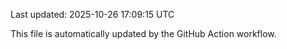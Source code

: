 Last updated: 2025-10-26 17:09:15 UTC

This file is automatically updated by the GitHub Action workflow.
